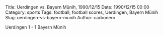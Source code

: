 Title: Uerdingen vs. Bayern Münih, 1990/12/15
Date: 1990/12/15 00:00
Category: sports
Tags: football, football scores, Uerdingen, Bayern Münih
Slug: uerdingen-vs-bayern-munih
Author: carbonero


Uerdingen 1 - 1 Bayern Münih
